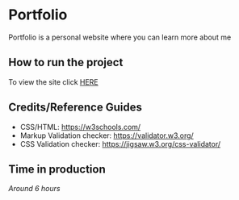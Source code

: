 # Portfolio

Portfolio is a personal website where you can learn more about me

## How to run the project

To view the site click [HERE](https://chengima.github.io/)

## Credits/Reference Guides

- CSS/HTML: https://w3schools.com/
- Markup Validation checker: https://validator.w3.org/
- CSS Validation checker: https://jigsaw.w3.org/css-validator/

## Time in production
*Around 6 hours*